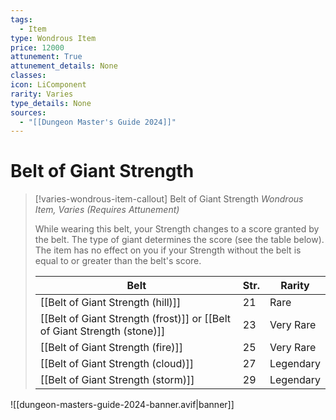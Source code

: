 ```yaml
---
tags:
  - Item
type: Wondrous Item
price: 12000
attunement: True
attunement_details: None
classes:
icon: LiComponent
rarity: Varies
type_details: None
sources: 
  - "[[Dungeon Master's Guide 2024]]"
---
```

# Belt of Giant Strength
>[!varies-wondrous-item-callout] Belt of Giant Strength
>_Wondrous Item, Varies (Requires Attunement)_
>
>While wearing this belt, your Strength changes to a score granted by the belt. The type of giant determines the score (see the table below). The item has no effect on you if your Strength without the belt is equal to or greater than the belt's score.
>
>|Belt|Str.|Rarity|
>|---|---|---|
>|[[Belt of Giant Strength (hill)]]|21|Rare|
>|[[Belt of Giant Strength (frost)]] or [[Belt of Giant Strength (stone)]]|23|Very Rare|
>|[[Belt of Giant Strength (fire)]]|25|Very Rare|
>|[[Belt of Giant Strength (cloud)]]|27|Legendary|
>|[[Belt of Giant Strength (storm)]]|29|Legendary|
>


![[dungeon-masters-guide-2024-banner.avif|banner]]
